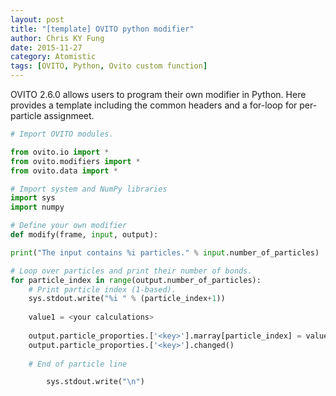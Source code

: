 ```yaml
---
layout: post
title: "[template] OVITO python modifier"
author: Chris KY Fung
date: 2015-11-27
category: Atomistic
tags: [OVITO, Python, Ovito custom function]
---
```


OVITO 2.6.0 allows users to program their own modifier in Python. Here provides a template including the common headers and a for-loop for per-particle assignmeet.

<!--more-->

```python
# Import OVITO modules. 

from ovito.io import *
from ovito.modifiers import *
from ovito.data import *

# Import system and NumPy libraries
import sys
import numpy

# Define your own modifier
def modify(frame, input, output):

print("The input contains %i particles." % input.number_of_particles)

# Loop over particles and print their number of bonds.
for particle_index in range(output.number_of_particles):
    # Print particle index (1-based).
    sys.stdout.write("%i " % (particle_index+1))
    
    value1 = <your calculations>
    
    output.particle_proporties.['<key>'].marray[particle_index] = value1
    output.particle_proporties.['<key>'].changed()
    
    # End of particle line

        sys.stdout.write("\n")
```
